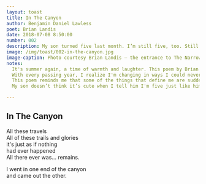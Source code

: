 ```yaml
---
layout: toast
title: In The Canyon
author: Benjamin Daniel Lawless
poet: Brian Landis
date: 2018-07-08 8:50:00
number: 002
description: My son turned five last month. I’m still five, too. Still five, seventeen, twenty eight and many other numbers. Here's one by Brian Landis — it feels like a photo album as much as a poem.
image: /img/toast/002-in-the-canyon.jpg
image-caption: Photo courtesy Brian Landis — the entrance to The Narrows at Zion
notes:
  It's summer again, a time of warmth and laughter. This poem by Brian Landis is a reminder that every beginning is just another moment in transit.
  With every passing year, I realize I'm changing in ways I could never have predicted. Some of it is gradual, some of it as abrupt as a car accident.
  This poem reminds me that some of the things that define me are sudden, but most of these changes have really been there all along.
  My son doesn’t think it’s cute when I tell him I'm five just like him.

---
```


## In The Canyon

All these travels  
All of these trails and glories  
it's just as if nothing  
had ever happened  
All there ever was... remains.  

I went in one end of the canyon  
and came out the other.
